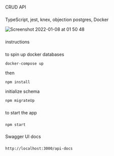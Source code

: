###
CRUD API
###

TypeScript, jest, knex, objection postgres, Docker

![Screenshot 2022-01-08 at 01 50 48](https://user-images.githubusercontent.com/22579826/148626963-f8cc4d23-a5fd-4275-b811-ad5649a4c80c.png)



###
instructions
###


to spin up docker databases
```
docker-compose up
```

then 
```
npm install
```


initialize schema
```
npm migrateUp
```

###
to start the app
###
```
npm start
```
 

###
Swagger UI docs
###
```
http://localhost:3000/api-docs
```
